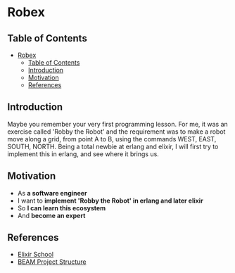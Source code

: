 # Robex

## Table of Contents

- [Robex](#robex)
  - [Table of Contents](#table-of-contents)
  - [Introduction](#introduction)
  - [Motivation](#motivation)
  - [References](#references)

## Introduction

Maybe you remember your very first programming lesson. For me, it was an exercise called 'Robby the Robot' and the requirement was to make a robot move along a grid, from point A to B, using the commands WEST, EAST, SOUTH, NORTH.
Being a total newbie at erlang and elixir, I will first try to implement this in erlang, and see where it brings us.


## Motivation

- As **a software engineer**
- I want to **implement 'Robby the Robot' in erlang and later elixir**
- So **I can learn this ecosystem**
- And **become an expert**

## References

- [Elixir School](https://elixirschool.com/)
- [BEAM Project Structure](https://github.com/inaka/erlang_guidelines/issues/30)

